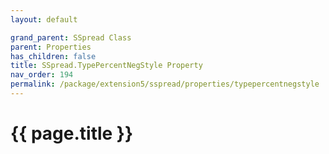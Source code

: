 ```yaml
---
layout: default

grand_parent: SSpread Class
parent: Properties
has_children: false
title: SSpread.TypePercentNegStyle Property
nav_order: 194
permalink: /package/extension5/sspread/properties/typepercentnegstyle
---
```

# {{ page.title }}